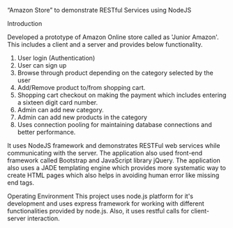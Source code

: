 “Amazon Store” to demonstrate RESTful Services using NodeJS

Introduction

Developed a prototype of Amazon Online store called as 'Junior Amazon'. This includes a client and a server and provides below functionality.

1) User login (Authentication)
2) User can sign up
3) Browse through product depending on the category selected by the user
4) Add/Remove product to/from shopping cart.
5) Shopping cart checkout on making the payment which includes entering a sixteen digit card number.
6) Admin can add new category.
7) Admin can add new products in the category
8) Uses connection pooling for maintaining database connections and better performance.

It uses NodeJS framework and demonstrates RESTFul web services while communicating with the server. The application also used front-end framework called Bootstrap and JavaScript library jQuery. The application also uses a JADE templating engine which provides more systematic way to create HTML pages which also helps in avoiding human error like missing end tags.

Operating Environment
This project uses node.js platform for it's development and uses express framework for working with different functionalities provided by node.js. Also, it uses restful calls for client-server interaction.